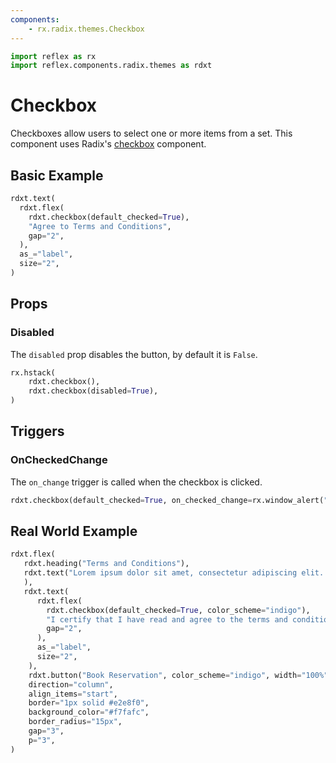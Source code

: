 ```yaml
---
components:
    - rx.radix.themes.Checkbox
---
```


```python exec
import reflex as rx
import reflex.components.radix.themes as rdxt
```


# Checkbox

Checkboxes allow users to select one or more items from a set. This component uses Radix's [checkbox](https://radix-ui.com/primitives/docs/components/checkbox) component.

## Basic Example

```python demo
rdxt.text(
  rdxt.flex(
    rdxt.checkbox(default_checked=True),
    "Agree to Terms and Conditions", 
    gap="2",
  ),
  as_="label",
  size="2",
)
```

## Props

### Disabled

The `disabled` prop disables the button, by default it is `False`.

```python demo
rx.hstack(
    rdxt.checkbox(),
    rdxt.checkbox(disabled=True),
)
```

## Triggers

### OnCheckedChange

The `on_change` trigger is called when the checkbox is clicked.

```python demo
rdxt.checkbox(default_checked=True, on_checked_change=rx.window_alert("Checked!"))
```


## Real World Example


```python demo
rdxt.flex(
   rdxt.heading("Terms and Conditions"),
   rdxt.text("Lorem ipsum dolor sit amet, consectetur adipiscing elit. Sed neque elit, tristique placerat feugiat ac, facilisis vitae arcu. Proin eget egestas augue. Praesent ut sem nec arcu 'pellentesque aliquet. Duis dapibus diam vel metus tempus vulputate.",
   ),
   rdxt.text(
      rdxt.flex(
        rdxt.checkbox(default_checked=True, color_scheme="indigo"),
        "I certify that I have read and agree to the terms and conditions for this reservation.", 
        gap="2",
      ),
      as_="label",
      size="2",
    ),
    rdxt.button("Book Reservation", color_scheme="indigo", width="100%"),
    direction="column",
    align_items="start",
    border="1px solid #e2e8f0",
    background_color="#f7fafc",
    border_radius="15px",
    gap="3",
    p="3",
)
```